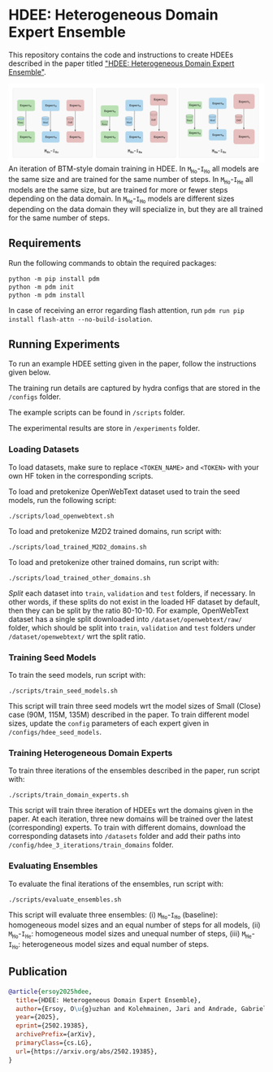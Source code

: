 # HDEE: Heterogeneous Domain Expert Ensemble
This repository contains the code and instructions to create HDEEs described in the paper titled ["HDEE: Heterogeneous Domain Expert Ensemble"](https://arxiv.org/abs/2502.19385).

![HDEE Figure](/assets/hdee.jpg)
An iteration of BTM-style domain training in HDEE. In $`\texttt{M}_\texttt{Ho}`$-$`\texttt{I}_\texttt{Ho}`$ all models are the same size and are trained for the same number of steps. In $`\texttt{M}_\texttt{Ho}`$-$`\texttt{I}_\texttt{He}`$ all models are the same size, but are trained for more or fewer steps depending on the data domain. In $`\texttt{M}_\texttt{He}`$-$`\texttt{I}_\texttt{Ho}`$ models are different sizes depending on the data domain they will specialize in, but they are all trained for the same number of steps.

## Requirements
Run the following commands to obtain the required packages:

```commandline
python -m pip install pdm
python -m pdm init 
python -m pdm install
```

In case of receiving an error regarding flash attention, run `pdm run pip install flash-attn --no-build-isolation`.

## Running Experiments
To run an example HDEE setting given in the paper, follow the instructions given below.

The training run details are captured by hydra configs that are stored in the `/configs` folder.

The example scripts can be found in `/scripts` folder.

The experimental results are store in `/experiments` folder.

### Loading Datasets
To load datasets, make sure to replace `<TOKEN_NAME>` and `<TOKEN>` with your own HF token in the corresponding scripts.

To load and pretokenize OpenWebText dataset used to train the seed models, run the following script:
```commandline
./scripts/load_openwebtext.sh
```

To load and pretokenize M2D2 trained domains, run script with:
```commandline
./scripts/load_trained_M2D2_domains.sh
```

To load and pretokenize other trained domains, run script with:
```commandline
./scripts/load_trained_other_domains.sh
```

*Split* each dataset into `train`, `validation` and `test` folders, if necessary. In other words, if these splits do not exist in the loaded HF dataset by default, then they can be split by the ratio 80-10-10. For example, OpenWebText dataset has a single split downloaded into `/dataset/openwebtext/raw/` folder, which should be split into `train`, `validation` and `test` folders under `/dataset/openwebtext/` wrt the split ratio.

### Training Seed Models
To train the seed models, run script with:
```commandline
./scripts/train_seed_models.sh
```

This script will train three seed models wrt the model sizes of Small (Close) case (90M, 115M, 135M) described in the paper. To train different model sizes, update the `config` parameters of each expert given in `/configs/hdee_seed_models`.

### Training Heterogeneous Domain Experts
To train three iterations of the ensembles described in the paper, run script with:
```commandline
./scripts/train_domain_experts.sh
```

This script will train three iteration of HDEEs wrt the domains given in the paper. At each iteration, three new domains will be trained over the latest (corresponding) experts. To train with different domains, download the corresponding datasets into `/datasets` folder and add their paths into `/config/hdee_3_iterations/train_domains` folder.

### Evaluating Ensembles
To evaluate the final iterations of the ensembles, run script with:
```commandline
./scripts/evaluate_ensembles.sh
```

This script will evaluate three ensembles: 
(i) $`\texttt{M}_\texttt{Ho}`$-$`\texttt{I}_\texttt{Ho}`$ (baseline): homogeneous model sizes and an equal number of steps for all models, (ii) $`\texttt{M}_\texttt{Ho}`$-$`\texttt{I}_\texttt{He}`$: homogeneous model sizes and unequal number of steps, (iii) $`\texttt{M}_\texttt{He}`$-$`\texttt{I}_\texttt{Ho}`$: heterogeneous model sizes and equal number of steps.

## Publication
```bibtex
@article{ersoy2025hdee,
  title={HDEE: Heterogeneous Domain Expert Ensemble}, 
  author={Ersoy, O\u{g}uzhan and Kolehmainen, Jari and Andrade, Gabriel Passamani},
  year={2025},
  eprint={2502.19385},
  archivePrefix={arXiv},
  primaryClass={cs.LG},
  url={https://arxiv.org/abs/2502.19385},
}
```
